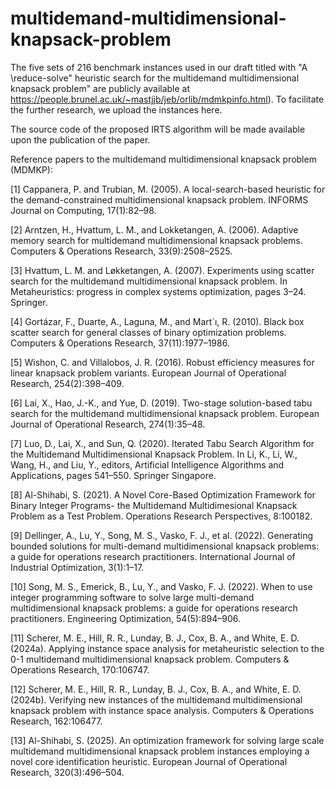 # multidemand-multidimensional-knapsack-problem
The five sets of 216 benchmark instances used in our draft titled with "A \reduce-solve" heuristic search for the multidemand multidimensional knapsack problem" are publicly available at https://people.brunel.ac.uk/~mastjjb/jeb/orlib/mdmkpinfo.html). To facilitate the further research, we upload the instances here. 

The source code of the proposed IRTS algorithm will be made available upon the publication of the paper.

Reference papers to the multidemand multidimensional knapsack problem (MDMKP):

[1] Cappanera, P. and Trubian, M. (2005). A local-search-based heuristic for the demand-constrained multidimensional knapsack problem. INFORMS Journal on Computing, 17(1):82–98.

[2] Arntzen, H., Hvattum, L. M., and Lokketangen, A. (2006). Adaptive memory search for multidemand multidimensional knapsack problems. Computers & Operations Research, 33(9):2508–2525.

[3] Hvattum, L. M. and Løkketangen, A. (2007). Experiments using scatter search for the multidemand multidimensional knapsack problem. In Metaheuristics: progress in complex systems optimization, pages 3–24. Springer.

[4] Gortázar, F., Duarte, A., Laguna, M., and Mart´ı, R. (2010). Black box scatter search for general classes of binary optimization problems. Computers & Operations Research, 37(11):1977–1986.

[5] Wishon, C. and Villalobos, J. R. (2016). Robust efficiency measures for linear knapsack problem variants. European Journal of Operational Research, 254(2):398–409.

[6] Lai, X., Hao, J.-K., and Yue, D. (2019). Two-stage solution-based tabu search for the multidemand multidimensional knapsack problem. European Journal of Operational Research, 274(1):35–48.

[7] Luo, D., Lai, X., and Sun, Q. (2020). Iterated Tabu Search Algorithm for the Multidemand Multidimensional Knapsack Problem. In Li, K., Li, W., Wang, H., and Liu, Y., editors, Artificial Intelligence Algorithms and Applications, pages 541–550. Springer Singapore.

[8] Al-Shihabi, S. (2021). A Novel Core-Based Optimization Framework for Binary Integer Programs- the Multidemand Multidimesional Knapsack Problem as a Test Problem. Operations Research Perspectives, 8:100182.

[9] Dellinger, A., Lu, Y., Song, M. S., Vasko, F. J., et al. (2022). Generating bounded solutions for multi-demand multidimensional knapsack problems: a guide for operations research practitioners. International Journal of Industrial Optimization, 3(1):1–17.

[10] Song, M. S., Emerick, B., Lu, Y., and Vasko, F. J. (2022). When to use integer programming software to solve large multi-demand multidimensional knapsack problems: a guide for operations research practitioners. Engineering Optimization, 54(5):894–906.

[11]  Scherer, M. E., Hill, R. R., Lunday, B. J., Cox, B. A., and White, E. D. (2024a). Applying instance space analysis for metaheuristic selection to the 0-1 multidemand multidimensional knapsack problem. Computers & Operations Research, 170:106747.

[12] Scherer, M. E., Hill, R. R., Lunday, B. J., Cox, B. A., and White, E. D. (2024b). Verifying new instances of the multidemand multidimensional knapsack problem with instance space analysis. Computers & Operations Research, 162:106477.

[13] Al-Shihabi, S. (2025). An optimization framework for solving large scale multidemand multidimensional knapsack problem instances employing a novel core identification heuristic. European Journal of Operational Research, 320(3):496–504.
